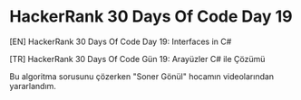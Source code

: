 # HackerRank 30 Days Of Code Day 19


[EN] HackerRank 30 Days Of Code Day 19: Interfaces in C# 


[TR] HackerRank 30 Days Of Code Gün 19: Arayüzler C# ile Çözümü


Bu algoritma sorusunu çözerken "Soner Gönül" hocamın videolarından yararlandım.

